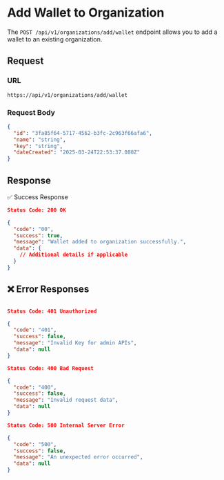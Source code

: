 # Add Wallet to Organization

The `POST /api/v1/organizations/add/wallet` endpoint allows you to add a wallet to an existing organization.

## Request

### **URL**

`https://api/v1/organizations/add/wallet`

### **Request Body**

```json
{
  "id": "3fa85f64-5717-4562-b3fc-2c963f66afa6",
  "name": "string",
  "key": "string",
  "dateCreated": "2025-03-24T22:53:37.080Z"
}
```

## Response

✅ Success Response

```json
Status Code: 200 OK

{
  "code": "00",
  "success": true,
  "message": "Wallet added to organization successfully.",
  "data": {
    // Additional details if applicable
  }
}
```

## ❌ Error Responses

```json

Status Code: 401 Unauthorized

{
  "code": "401",
  "success": false,
  "message": "Invalid Key for admin APIs",
  "data": null
}

Status Code: 400 Bad Request

{
  "code": "400",
  "success": false,
  "message": "Invalid request data",
  "data": null
}

Status Code: 500 Internal Server Error

{
  "code": "500",
  "success": false,
  "message": "An unexpected error occurred",
  "data": null
}
